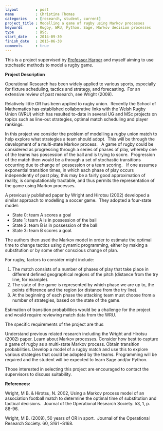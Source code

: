 ```yaml
---
layout        : post
name          : Christina Thomas
categories    : [research, student, current]
project_title : Modelling a game of rugby using Markov processes
keywords      : Rugby, WRU, Python, Sage, Markov decision processes
type          : BSc.
start_date    : 2014-09-30
finish_date   : 2015-06-30
comments      : true
---
```


This is a project supervised by [Professor Harper](http://www.profpaulharper.com/) and myself aiming to use stochastic methods to model a rugby game.

**Project Description**

Operational Research has been widely applied to various sports, especially for fixture scheduling, tactics and strategy, and forecasting.  For an extensive review of past research, see Wright (2009).

Relatively little OR has been applied to rugby union.  Recently the School of Mathematics has established collaborative links with the Welsh Rugby Union (WRU) which has resulted to-date in several UG and MSc projects on topics such as line-out strategies, optimal match scheduling and player rankings.

In this project we consider the problem of modelling a rugby union match to help explore what strategies a team should adopt.  This will be through the development of a multi-state Markov process.  
A game of rugby could be considered as progressing through a series of phases of play, whereby one of the teams has possession of the ball and is trying to score.  Progression of the match then would be a through a set of stochastic transitions occurring due to change of  possession or a team scoring.   If one assumes exponential transition times, in which each phase of play occurs independently of past play, this may be a fairly good approximation of reality, is computationally tractable, and thus permits the representation of the game using Markov processes.  

A previously published paper by Wright and Hirotsu (2002) developed a similar approach to modelling a soccer game.  They adopted a four-state model:

- State 0: team A scores a goal
- State 1: team A is in possession of the ball
- State 2: team B is in possession of the ball
- State 3: team B scores a goal.

The authors then used the Markov model in order to estimate the optimal time to change tactics using dynamic programming, either by making a substitution or by some other conscious change of plan.

For rugby, factors to consider might include:

1. The match consists of a number of phases of play that take place in different defined geographical regions of the pitch (distance from the try line, for example).  
2. The state of the game is represented by which phase we are up to, the points difference and the region (or distance from the try line).
3. At the beginning of each phase the attacking team must choose from a number of strategies, based on the state of the game.


Estimation of transition probabilities would be a challenge for the project and would require reviewing match data from the WRU.

The specific requirements of the project are thus:

Understand previous related research including the Wright and Hirotsu (2002) paper.
Learn about Markov processes.
Consider how best to capture a game of rugby as a multi-state Markov process.
Obtain transition probabilities.
Develop a model of a rugby match and use this to explore various strategies that could be adopted by the teams.
Programming will be required and the student will be expected to learn Sage and/or Python.

Those interested in selecting this project are encouraged to contact the supervisors to discuss suitability.

**References:**

Wright, M B. & Hirotsu, N. 2002, Using a Markov process model of an association football match to determine the optimal time of substitution and tactical decisions.  Journal of the Operational Research Society. 53, 1, p. 88-96.

Wright, M B. (2009), 50 years of OR in sport.  Journal of the Operational Research Society. 60, S161 –S168.
